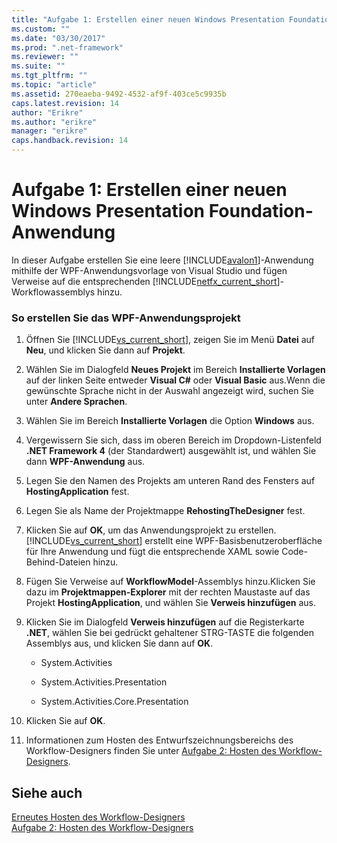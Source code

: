 ```yaml
---
title: "Aufgabe 1: Erstellen einer neuen Windows Presentation Foundation-Anwendung | Microsoft Docs"
ms.custom: ""
ms.date: "03/30/2017"
ms.prod: ".net-framework"
ms.reviewer: ""
ms.suite: ""
ms.tgt_pltfrm: ""
ms.topic: "article"
ms.assetid: 270eaeba-9492-4532-af9f-403ce5c9935b
caps.latest.revision: 14
author: "Erikre"
ms.author: "erikre"
manager: "erikre"
caps.handback.revision: 14
---
```

# Aufgabe 1: Erstellen einer neuen Windows Presentation Foundation-Anwendung
In dieser Aufgabe erstellen Sie eine leere [!INCLUDE[avalon1](../../../includes/avalon1-md.md)]\-Anwendung mithilfe der WPF\-Anwendungsvorlage von Visual Studio und fügen Verweise auf die entsprechenden [!INCLUDE[netfx_current_short](../../../includes/netfx-current-short-md.md)]\-Workflowassemblys hinzu.  
  
### So erstellen Sie das WPF\-Anwendungsprojekt  
  
1.  Öffnen Sie [!INCLUDE[vs_current_short](../../../includes/vs-current-short-md.md)], zeigen Sie im Menü **Datei** auf **Neu**, und klicken Sie dann auf **Projekt**.  
  
2.  Wählen Sie im Dialogfeld **Neues Projekt** im Bereich **Installierte Vorlagen** auf der linken Seite entweder **Visual C\#** oder **Visual Basic** aus.Wenn die gewünschte Sprache nicht in der Auswahl angezeigt wird, suchen Sie unter **Andere Sprachen**.  
  
3.  Wählen Sie im Bereich **Installierte Vorlagen** die Option **Windows** aus.  
  
4.  Vergewissern Sie sich, dass im oberen Bereich im Dropdown\-Listenfeld **.NET Framework 4** \(der Standardwert\) ausgewählt ist, und wählen Sie dann **WPF\-Anwendung** aus.  
  
5.  Legen Sie den Namen des Projekts am unteren Rand des Fensters auf **HostingApplication** fest.  
  
6.  Legen Sie als Name der Projektmappe **RehostingTheDesigner** fest.  
  
7.  Klicken Sie auf **OK**, um das Anwendungsprojekt zu erstellen.[!INCLUDE[vs_current_short](../../../includes/vs-current-short-md.md)] erstellt eine WPF\-Basisbenutzeroberfläche für Ihre Anwendung und fügt die entsprechende XAML sowie Code\-Behind\-Dateien hinzu.  
  
8.  Fügen Sie Verweise auf **WorkflowModel**\-Assemblys hinzu.Klicken Sie dazu im **Projektmappen\-Explorer** mit der rechten Maustaste auf das Projekt **HostingApplication**, und wählen Sie **Verweis hinzufügen** aus.  
  
9. Klicken Sie im Dialogfeld **Verweis hinzufügen** auf die Registerkarte **.NET**, wählen Sie bei gedrückt gehaltener STRG\-TASTE die folgenden Assemblys aus, und klicken Sie dann auf **OK**.  
  
    -   System.Activities  
  
    -   System.Activities.Presentation  
  
    -   System.Activities.Core.Presentation  
  
10. Klicken Sie auf **OK**.  
  
11. Informationen zum Hosten des Entwurfszeichnungsbereichs des Workflow\-Designers finden Sie unter [Aufgabe 2: Hosten des Workflow\-Designers](../../../docs/framework/windows-workflow-foundation//task-2-host-the-workflow-designer.md).  
  
## Siehe auch  
 [Erneutes Hosten des Workflow\-Designers](../../../docs/framework/windows-workflow-foundation//rehosting-the-workflow-designer.md)   
 [Aufgabe 2: Hosten des Workflow\-Designers](../../../docs/framework/windows-workflow-foundation//task-2-host-the-workflow-designer.md)